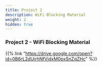 ```yaml
---
title: Project 2
description: WiFi Blocking Material
weight: 2
hidden: true
---
```


### Project 2 - WiFi Blocking Material

{{% link "https://drive.google.com/open?id=0B6rL2dUirhNfVjdxM0pxSnZqZHc" %}}
